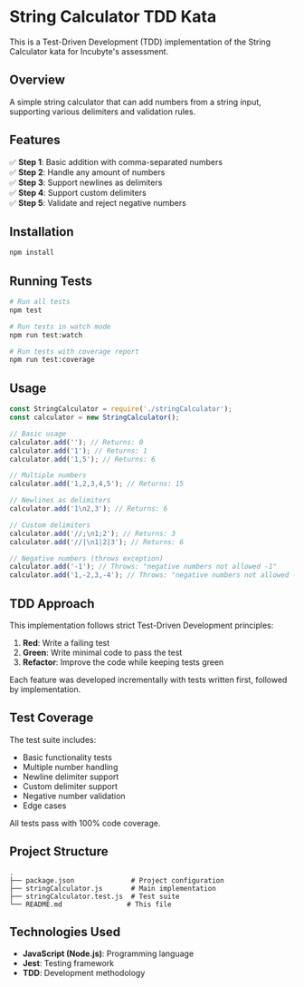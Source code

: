 # String Calculator TDD Kata

This is a Test-Driven Development (TDD) implementation of the String Calculator kata for Incubyte's assessment.

## Overview

A simple string calculator that can add numbers from a string input, supporting various delimiters and validation rules.

## Features

✅ **Step 1**: Basic addition with comma-separated numbers  
✅ **Step 2**: Handle any amount of numbers  
✅ **Step 3**: Support newlines as delimiters  
✅ **Step 4**: Support custom delimiters  
✅ **Step 5**: Validate and reject negative numbers

## Installation

```bash
npm install
```

## Running Tests

```bash
# Run all tests
npm test

# Run tests in watch mode
npm run test:watch

# Run tests with coverage report
npm run test:coverage
```

## Usage

```javascript
const StringCalculator = require('./stringCalculator');
const calculator = new StringCalculator();

// Basic usage
calculator.add(''); // Returns: 0
calculator.add('1'); // Returns: 1
calculator.add('1,5'); // Returns: 6

// Multiple numbers
calculator.add('1,2,3,4,5'); // Returns: 15

// Newlines as delimiters
calculator.add('1\n2,3'); // Returns: 6

// Custom delimiters
calculator.add('//;\n1;2'); // Returns: 3
calculator.add('//|\n1|2|3'); // Returns: 6

// Negative numbers (throws exception)
calculator.add('-1'); // Throws: "negative numbers not allowed -1"
calculator.add('1,-2,3,-4'); // Throws: "negative numbers not allowed -2,-4"
```

## TDD Approach

This implementation follows strict Test-Driven Development principles:

1. **Red**: Write a failing test
2. **Green**: Write minimal code to pass the test
3. **Refactor**: Improve the code while keeping tests green

Each feature was developed incrementally with tests written first, followed by implementation.

## Test Coverage

The test suite includes:

- Basic functionality tests
- Multiple number handling
- Newline delimiter support
- Custom delimiter support
- Negative number validation
- Edge cases

All tests pass with 100% code coverage.

## Project Structure

```
.
├── package.json              # Project configuration
├── stringCalculator.js       # Main implementation
├── stringCalculator.test.js  # Test suite
└── README.md                # This file
```

## Technologies Used

- **JavaScript (Node.js)**: Programming language
- **Jest**: Testing framework
- **TDD**: Development methodology
